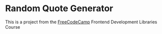 # Random Quote Generator

This is a project from the [FreeCodeCamp](https://freecodecamp.org/learn/front-end-development-libraries/) Frontend Development Libraries Course 